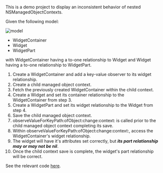 This is a demo project to display an inconsistent behavior of nested NSManagedObjectContexts.

Given the following model:

![model](https://raw.github.com/bismark/ChildContextBug/master/model.png "Model")

- WidgetContainer
- Widget
- WidgetPart

with WidgetContainer having a to-one relationship to Widget and Widget having a to-one relationship to WidgetPart.

1. Create a WidgetContainer and add a key-value observer to its widget relationship.
2. Create a child managed object context.
3. Fetch the previously created WidgetContainer within the child context.
4. Create a Widget and set its container relationship to the WidgetContainer from step 3.
5. Create a WidgetPart and set its widget relationship to the Widget from step 4.
6. Save the child managed object context.
7. observeValueForKeyPath:ofObject:change:context: is called prior to the child managed object context completing its save.
8. Within observeValueForKeyPath:ofObject:change:context:, access the WidgetContainer's widget relationship.
9. The widget will have it's attributes set correctly, but **_its part relationship may or may not be nil_**.
10. Once the child context save is complete, the widget's part relationship will be correct.

See the relevant code [here](https://github.com/bismark/ChildContextBug/blob/master/ChildContextBug/AppDelegate.m).
